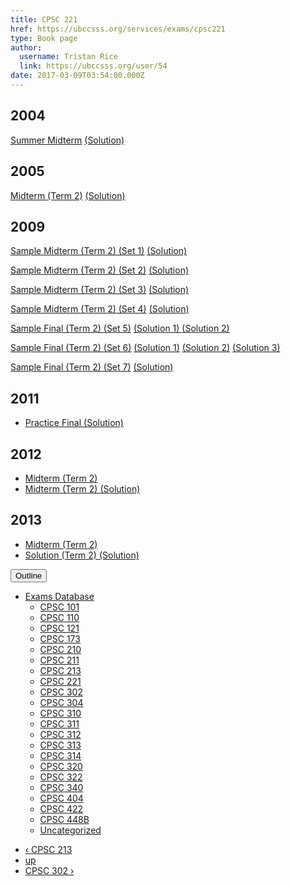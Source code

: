 ```yaml
---
title: CPSC 221 
href: https://ubccsss.org/services/exams/cpsc221
type: Book page
author:
  username: Tristan Rice
  link: https://ubccsss.org/user/54
date: 2017-03-09T03:54:00.000Z
---
```


<div class="field field-name-body field-type-text-with-summary field-label-hidden"><div class="field-items"><div class="field-item even"><h2>2004</h2>

<p><a href="/files/exams/2004/cs221-2004-s-midterm.pdf">Summer Midterm</a> <a href="/files/exams/2004/cs221-2004-s-midterm-solution.pdf">(Solution)</a></p>

<h2>2005</h2>

<p><a href="/files/exams/2005/cs221-2005-t2-midterm.pdf">Midterm (Term 2)</a> <a href="/files/exams/2005/cs221-2005-t2-midterm-solution.pdf">(Solution)</a></p>

<h2>2009</h2>

<p><a href="/files/exams/2009/cs221-2009-t2-sample-midterm-final-set1.pdf">Sample Midterm (Term 2) (Set 1)</a> <a href="/files/exams/2009/cs221-2009-t2-sample-midterm-final-set1-solution.pdf">(Solution)</a></p>

<p><a href="/files/exams/2009/cs221-2009-t2-sample-midterm-final-set2.pdf">Sample Midterm (Term 2) (Set 2)</a> <a href="/files/exams/2009/cs221-2009-t2-sample-midterm-final-set2-solution.pdf">(Solution)</a></p>

<p><a href="/files/exams/2009/cs221-2009-t2-sample-midterm-final-set3.pdf">Sample Midterm (Term 2) (Set 3)</a> <a href="/files/exams/2009/cs221-2009-t2-sample-midterm-final-set3-solution.pdf">(Solution)</a></p>

<p><a href="/files/exams/2009/cs221-2009-t2-sample-midterm-final-set4.pdf">Sample Midterm (Term 2) (Set 4)</a> <a href="/files/exams/2009/cs221-2009-t2-sample-midterm-final-set4-solution.pdf">(Solution)</a></p>

<p><a href="/files/exams/2009/cs221-2009-t2-sample-final-set5.pdf">Sample Final (Term 2) (Set 5)</a> <a href="/files/exams/2009/cs221-2009-t2-sample-final-set5-solution1.pdf">(Solution 1) </a><a href="/files/exams/2009/cs221-2009-t2-sample-final-set5-solution2.pdf">(Solution 2)</a></p>

<p><a href="/files/exams/2009/cs221-2009-t2-sample-final-set6.pdf">Sample Final (Term 2) (Set 6)</a> <a href="/files/exams/2009/cs221-2009-t2-sample-final-set6-solution1.pdf">(Solution 1)</a> <a href="/files/exams/2009/cs221-2009-t2-sample-final-set6-solution2.pdf">(Solution 2)</a> <a href="/files/exams/2009/cs221-2009-t2-sample-final-set6-solution3.pdf">(Solution 3)</a></p>

<p><a href="/files/exams/2009/cs221-2009-t2-sample-final-set7.pdf">Sample Final (Term 2) (Set 7)</a> <a href="/files/exams/2009/cs221-2009-t2-sample-final-set7-solution.pdf">(Solution)</a></p>

<h2>2011</h2>

<ul>
<li><a href="https://ubccsss.org/files/cpsc221-2011-W2finalpracticesoln.pdf">Practice Final (Solution)</a></li>
</ul>

<h2>2012</h2>

<ul>
<li><a href="https://ubccsss.org/files/2012W2midterm.pdf">Midterm (Term 2)</a></li>
<li><a href="https://ubccsss.org/files/2012W2midtermSOLN.pdf">Midterm (Term 2) (Solution)</a></li>
</ul>

<h2>2013</h2>

<ul>
<li><a href="https://ubccsss.org/files/2013W2midterm.pdf">Midterm (Term 2)</a></li>
<li><a href="https://ubccsss.org/files/2013W2midtermSOLN.pdf">Solution (Term 2) (Solution)</a></li>
</ul>
</div></div></div>  <div id="book-navigation-1440" class="book-navigation">
    <div class="book-toc btn-group pull-right">  <button type="button" class="btn btn-link dropdown-toggle" data-toggle="dropdown"><span class="icon glyphicon glyphicon-list" aria-hidden="true"></span> Outline <span class="caret"></span></button><ul class="dropdown-menu" role="menu"><li class="first last expanded" role="presentation"><a href="/services/exams">Exams Database</a><ul class="dropdown-menu" role="menu"><li class="first leaf" role="presentation"><a href="/services/exams/cpsc101">CPSC 101</a></li>
<li class="leaf" role="presentation"><a href="/services/exams/cpsc110">CPSC 110</a></li>
<li class="leaf" role="presentation"><a href="/services/exams/cpsc121">CPSC 121</a></li>
<li class="leaf" role="presentation"><a href="/services/exams/cpsc173">CPSC 173</a></li>
<li class="leaf" role="presentation"><a href="/services/exams/cpsc210">CPSC 210</a></li>
<li class="leaf" role="presentation"><a href="/services/exams/cpsc211">CPSC 211</a></li>
<li class="leaf" role="presentation"><a href="/services/exams/cpsc213">CPSC 213</a></li>
<li class="leaf active" role="presentation"><a href="/services/exams/cpsc221" class="active">CPSC 221</a></li>
<li class="leaf" role="presentation"><a href="/services/exams/cpsc302">CPSC 302</a></li>
<li class="leaf" role="presentation"><a href="/services/exams/cpsc304">CPSC 304</a></li>
<li class="leaf" role="presentation"><a href="/services/exams/cpsc310">CPSC 310</a></li>
<li class="leaf" role="presentation"><a href="/services/exams/cpsc311">CPSC 311 </a></li>
<li class="leaf" role="presentation"><a href="/services/exams/cpsc312">CPSC 312</a></li>
<li class="leaf" role="presentation"><a href="/services/exams/cpsc313">CPSC 313</a></li>
<li class="leaf" role="presentation"><a href="/services/exams/cpsc314">CPSC 314</a></li>
<li class="leaf" role="presentation"><a href="/services/exams/cpsc320">CPSC 320</a></li>
<li class="leaf" role="presentation"><a href="/services/exams/cpsc322">CPSC 322</a></li>
<li class="leaf" role="presentation"><a href="/services/exams/cpsc340">CPSC 340</a></li>
<li class="leaf" role="presentation"><a href="/services/exams/cpsc404">CPSC 404</a></li>
<li class="leaf" role="presentation"><a href="/services/exams/cpsc422">CPSC 422</a></li>
<li class="leaf" role="presentation"><a href="/services/exams/cpsc448B">CPSC 448B</a></li>
<li class="last leaf" role="presentation"><a href="/node/1455">Uncategorized</a></li>
</ul></li>
</ul></div>
        <ul class="pager clearfix">
              <li class="previous"><a href="/services/exams/cpsc213" class="page-previous" title="Go to previous page">&#x2039; CPSC 213</a></li>
                    <li><a href="/services/exams" class="page-up" title="Go to parent page">up</a></li>
                    <li class="next"><a href="/services/exams/cpsc302" class="page-next" title="Go to next page">CPSC 302 &#x203A;</a></li>
          </ul>
    
  </div>
    <footer>
          </footer>